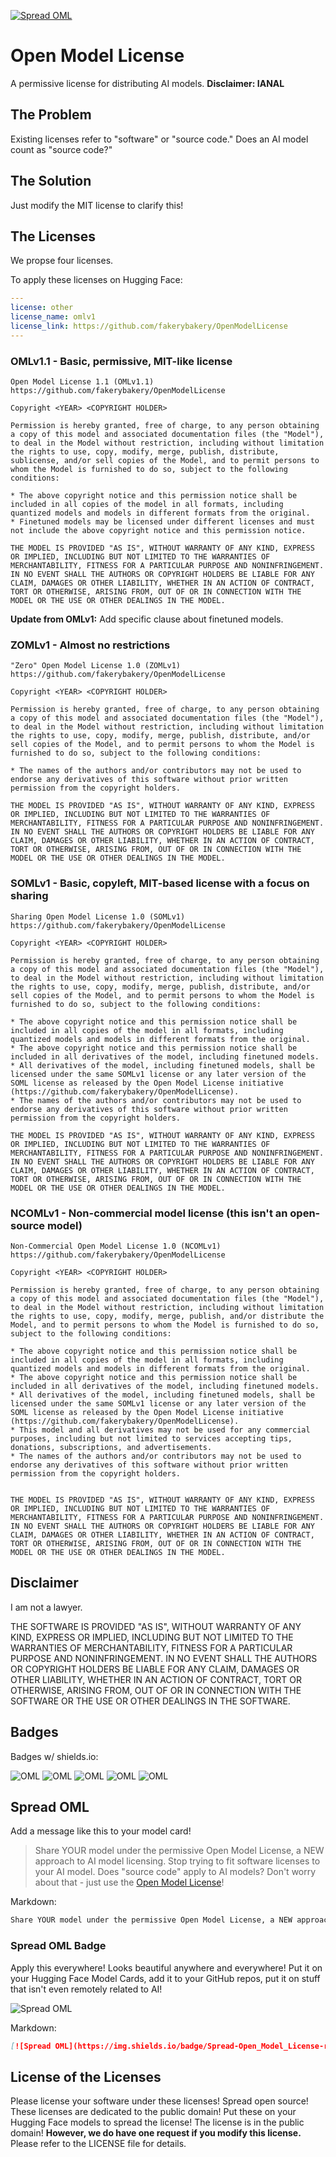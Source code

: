 [![Spread OML](https://img.shields.io/badge/Spread-Open_Model_License-red)](https://github.com/fakerybakery/OpenModelLicense)

# Open Model License

A permissive license for distributing AI models. **Disclaimer: IANAL**

## The Problem

Existing licenses refer to "software" or "source code." Does an AI model count as "source code?"

## The Solution

Just modify the MIT license to clarify this!

## The Licenses

We propse four licenses.

To apply these licenses on Hugging Face:

```yaml
---
license: other
license_name: omlv1
license_link: https://github.com/fakerybakery/OpenModelLicense
---
```

### OMLv1.1 - Basic, permissive, MIT-like license

```
Open Model License 1.1 (OMLv1.1)
https://github.com/fakerybakery/OpenModelLicense

Copyright <YEAR> <COPYRIGHT HOLDER>

Permission is hereby granted, free of charge, to any person obtaining a copy of this model and associated documentation files (the "Model"), to deal in the Model without restriction, including without limitation the rights to use, copy, modify, merge, publish, distribute, sublicense, and/or sell copies of the Model, and to permit persons to whom the Model is furnished to do so, subject to the following conditions:

* The above copyright notice and this permission notice shall be included in all copies of the model in all formats, including quantized models and models in different formats from the original.
* Finetuned models may be licensed under different licenses and must not include the above copyright notice and this permission notice.

THE MODEL IS PROVIDED "AS IS", WITHOUT WARRANTY OF ANY KIND, EXPRESS OR IMPLIED, INCLUDING BUT NOT LIMITED TO THE WARRANTIES OF MERCHANTABILITY, FITNESS FOR A PARTICULAR PURPOSE AND NONINFRINGEMENT. IN NO EVENT SHALL THE AUTHORS OR COPYRIGHT HOLDERS BE LIABLE FOR ANY CLAIM, DAMAGES OR OTHER LIABILITY, WHETHER IN AN ACTION OF CONTRACT, TORT OR OTHERWISE, ARISING FROM, OUT OF OR IN CONNECTION WITH THE MODEL OR THE USE OR OTHER DEALINGS IN THE MODEL.
```

**Update from OMLv1:** Add specific clause about finetuned models.

### ZOMLv1 - Almost no restrictions

```
"Zero" Open Model License 1.0 (ZOMLv1)
https://github.com/fakerybakery/OpenModelLicense

Copyright <YEAR> <COPYRIGHT HOLDER>

Permission is hereby granted, free of charge, to any person obtaining a copy of this model and associated documentation files (the "Model"), to deal in the Model without restriction, including without limitation the rights to use, copy, modify, merge, publish, distribute, and/or sell copies of the Model, and to permit persons to whom the Model is furnished to do so, subject to the following conditions:

* The names of the authors and/or contributors may not be used to endorse any derivatives of this software without prior written permission from the copyright holders.

THE MODEL IS PROVIDED "AS IS", WITHOUT WARRANTY OF ANY KIND, EXPRESS OR IMPLIED, INCLUDING BUT NOT LIMITED TO THE WARRANTIES OF MERCHANTABILITY, FITNESS FOR A PARTICULAR PURPOSE AND NONINFRINGEMENT. IN NO EVENT SHALL THE AUTHORS OR COPYRIGHT HOLDERS BE LIABLE FOR ANY CLAIM, DAMAGES OR OTHER LIABILITY, WHETHER IN AN ACTION OF CONTRACT, TORT OR OTHERWISE, ARISING FROM, OUT OF OR IN CONNECTION WITH THE MODEL OR THE USE OR OTHER DEALINGS IN THE MODEL.
```

### SOMLv1 - Basic, copyleft, MIT-based license with a focus on sharing

```
Sharing Open Model License 1.0 (SOMLv1)
https://github.com/fakerybakery/OpenModelLicense

Copyright <YEAR> <COPYRIGHT HOLDER>

Permission is hereby granted, free of charge, to any person obtaining a copy of this model and associated documentation files (the "Model"), to deal in the Model without restriction, including without limitation the rights to use, copy, modify, merge, publish, distribute, and/or sell copies of the Model, and to permit persons to whom the Model is furnished to do so, subject to the following conditions:

* The above copyright notice and this permission notice shall be included in all copies of the model in all formats, including quantized models and models in different formats from the original.
* The above copyright notice and this permission notice shall be included in all derivatives of the model, including finetuned models.
* All derivatives of the model, including finetuned models, shall be licensed under the same SOMLv1 license or any later version of the SOML license as released by the Open Model License initiative (https://github.com/fakerybakery/OpenModelLicense).
* The names of the authors and/or contributors may not be used to endorse any derivatives of this software without prior written permission from the copyright holders.

THE MODEL IS PROVIDED "AS IS", WITHOUT WARRANTY OF ANY KIND, EXPRESS OR IMPLIED, INCLUDING BUT NOT LIMITED TO THE WARRANTIES OF MERCHANTABILITY, FITNESS FOR A PARTICULAR PURPOSE AND NONINFRINGEMENT. IN NO EVENT SHALL THE AUTHORS OR COPYRIGHT HOLDERS BE LIABLE FOR ANY CLAIM, DAMAGES OR OTHER LIABILITY, WHETHER IN AN ACTION OF CONTRACT, TORT OR OTHERWISE, ARISING FROM, OUT OF OR IN CONNECTION WITH THE MODEL OR THE USE OR OTHER DEALINGS IN THE MODEL.
```

### NCOMLv1 - Non-commercial model license (this isn't an open-source model)

```
Non-Commercial Open Model License 1.0 (NCOMLv1)
https://github.com/fakerybakery/OpenModelLicense

Copyright <YEAR> <COPYRIGHT HOLDER>

Permission is hereby granted, free of charge, to any person obtaining a copy of this model and associated documentation files (the "Model"), to deal in the Model without restriction, including without limitation the rights to use, copy, modify, merge, publish, and/or distribute the Model, and to permit persons to whom the Model is furnished to do so, subject to the following conditions:

* The above copyright notice and this permission notice shall be included in all copies of the model in all formats, including quantized models and models in different formats from the original.
* The above copyright notice and this permission notice shall be included in all derivatives of the model, including finetuned models.
* All derivatives of the model, including finetuned models, shall be licensed under the same SOMLv1 license or any later version of the SOML license as released by the Open Model License initiative (https://github.com/fakerybakery/OpenModelLicense).
* This model and all derivatives may not be used for any commercial purposes, including but not limited to services accepting tips, donations, subscriptions, and advertisements.
* The names of the authors and/or contributors may not be used to endorse any derivatives of this software without prior written permission from the copyright holders.


THE MODEL IS PROVIDED "AS IS", WITHOUT WARRANTY OF ANY KIND, EXPRESS OR IMPLIED, INCLUDING BUT NOT LIMITED TO THE WARRANTIES OF MERCHANTABILITY, FITNESS FOR A PARTICULAR PURPOSE AND NONINFRINGEMENT. IN NO EVENT SHALL THE AUTHORS OR COPYRIGHT HOLDERS BE LIABLE FOR ANY CLAIM, DAMAGES OR OTHER LIABILITY, WHETHER IN AN ACTION OF CONTRACT, TORT OR OTHERWISE, ARISING FROM, OUT OF OR IN CONNECTION WITH THE MODEL OR THE USE OR OTHER DEALINGS IN THE MODEL.
```

## Disclaimer

I am not a lawyer.

THE SOFTWARE IS PROVIDED "AS IS", WITHOUT WARRANTY OF ANY KIND, EXPRESS OR IMPLIED, INCLUDING BUT NOT LIMITED TO THE WARRANTIES OF MERCHANTABILITY, FITNESS FOR A PARTICULAR PURPOSE AND NONINFRINGEMENT. IN NO EVENT SHALL THE AUTHORS OR COPYRIGHT HOLDERS BE LIABLE FOR ANY CLAIM, DAMAGES OR OTHER LIABILITY, WHETHER IN AN ACTION OF CONTRACT, TORT OR OTHERWISE, ARISING FROM, OUT OF OR IN CONNECTION WITH THE SOFTWARE OR THE USE OR OTHER DEALINGS IN THE SOFTWARE.

## Badges

Badges w/ shields.io:

![OML](https://img.shields.io/badge/license-OMLv1-blue)
![OML](https://img.shields.io/badge/license-OMLv1.1-blue)
![OML](https://img.shields.io/badge/license-ZOMLv1-blue)
![OML](https://img.shields.io/badge/license-SOMLv1-blue)
![OML](https://img.shields.io/badge/license-NCOMLv1-blue)

## Spread OML

Add a message like this to your model card!

> Share YOUR model under the permissive Open Model License, a NEW approach to AI model licensing. Stop trying to fit software licenses to your AI model. Does "source code" apply to AI models? Don't worry about that - just use the [Open Model License](https://github.com/fakerybakery/OpenModelLicense)!

Markdown:

```markdown
Share YOUR model under the permissive Open Model License, a NEW approach to AI model licensing. Stop trying to fit software licenses to your AI model. Does "source code" apply to AI models? Don't worry about that - just use the [Open Model License](https://github.com/fakerybakery/OpenModelLicense)!
```

### Spread OML Badge

Apply this everywhere! Looks beautiful anywhere and everywhere! Put it on your Hugging Face Model Cards, add it to your GitHub repos, put it on stuff that isn't even remotely related to AI!

![Spread OML](https://img.shields.io/badge/Spread-Open_Model_License-red)

Markdown:

```markdown
[![Spread OML](https://img.shields.io/badge/Spread-Open_Model_License-red)](https://github.com/fakerybakery/OpenModelLicense)
```

## License of the Licenses

Please license your software under these licenses! Spread open source! These licenses are dedicated to the public domain! Put these on your Hugging Face models to spread the license! The license is in the public domain! **However, we do have one request if you modify this license.** Please refer to the LICENSE file for details.
